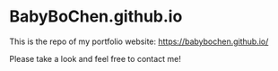# BabyBoChen.github.io

This is the repo of my portfolio website:
https://babybochen.github.io/

Please take a look and feel free to contact me!
